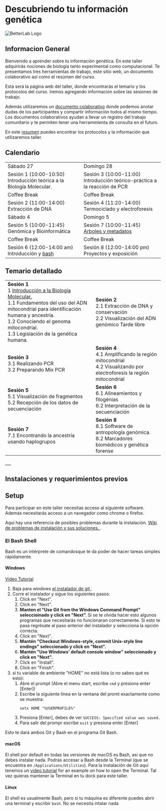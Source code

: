 # Descubriendo tu información genética  
![BetterLab Logo](images/BetterLab.png)   

      
    
## Informacion General  
Bienvenido a aprender sobre tu información genética. En este taller adquirirás nociones de biología tanto experimental como computacional. Te presentamos tres herramientas de trabajo, este sitio web, un documento colaborativo así como el resúmen del curso.  

Esta será la página web del taller, donde encontrarás el temario y los protocolos del curso. Iremos agregando información sobre las sesiones de trabajo.  

Además utilizaremos un [documento colaborativo](https://etherpad.net/p/190419_BetterLab) donde podemos anotar dudas de los participantes y compartir información todos al mismo tiempo. Los documentos colaborativos ayudan a llevar un registro del trabajo comunitario y te permiten tener una herrammienta de consulta en el futuro. 

En este [resumen]( https://github.com/BetterLabMx/1904_BetterLab/blob/master/paginas/Resumen.pdf) puedes encontrar los protocolos y la información que utilizaremos taller. 
  
## Calendario   
  
<table>
    <tr>
             <td>Sábado 27       </td> <td>           Domingo 28                 </td>
  </tr>  
      <tr>
      <td> Sesión 1 (10:00-10:50) Introducción teórica a la Biología Molecular.   </td>  
      <td>  Sesión 3 (10:00-11:00) Introducción teórico-práctica a la reacción de PCR</td>
  </tr>
      <tr><td>Coffee Break</td><td>Coffee Break</td>    </tr>
    <tr>
          <td>Sesión 2 (11:00-14:00) Extracción de DNA</td>
          <td>Sesión 4 (11:20-14:00) Termociclado y electroforesis </td></tr>  
    <tr><td>Sábado 4</td><td>Domingo 5 </td></tr>
    <tr>
          <td> Sesión 5 (10:00-11:45) Genómica y Bioinformática          </td>
      <td>Sesión 7 (10:00-11:45) <a href="paginas/genomica/genomica.md"> Arboles y metadatos</a></td>
    </tr>
    <tr><td>Coffee Break</td><td>Coffee Break</td>    </tr>
    <tr>
          <td> Sesión 6 (12:00-14:00 am) Introducción y <a href="https://swcarpentry.github.io/shell-novice-es/"> bash </a> 
        </td>    <td>Sesión 8 (12:00-14:00 pm) Proyectos y exposición </td>
    </tr>
</table>  


## Temario detallado  
<table> 
<tr>
      <td><b> Sesión 1 </b> <br>
            1 <a href="https://github.com/BetterLabMx/1904_BetterLab/blob/master/paginas/GenomaMitocondrial.md">Introducción a la Biología Molecular.</a> <br>
      1.1 Fundamentos del uso del ADN mitocondrial 
      para identificación humana y ancestría.<br>
      1.2 Conociendo el genoma mitocondrial.<br>
      1.3 Legislación de la genética humana.<br>
      </td>
     <td><b> Sesión 2 </b> <br>
     2.1 Extracción de DNA y  conservación <br>
     2.2 Visualización del ADN genómico Tarde libre<br>
           </td></tr>
      <tr>
     <td><b> Sesión 3 </b> <br>
      3.1 Realizando PCR<br>
      3.2 Preparando Mix PCR<br> 
           </td>
      <td><b> Sesión 4 </b> <br>
      4.1 Amplificando la región mitocondrial <br>
      4.2 Visualizando por electroforesis la región mitocondrial <br>
      </td>
</tr>      
<td><b>Sesión 5</b><br> 
    5.1 Visualización de fragmentos <br> 
    5.2  Recepción de los datos de secuenciación <br> 
      </td>
<td><b>Sesión 6</b><br> 
    6.1  Alineamientos y  filogénias <br> 
    6.2  Interpretación de la secuenciación <br> 
      </td>
<tr>
<td><b>Sesión 7</b><br> 
      7.1 Encontrando la ancestría usando haplogrupos <br> 
      </td>
<td><b>Sesión 8</b><br> 
      8.1 Software de antropología genómica. <br> 
      8.2 Marcadores biomédicos y genética forense<br> 
      </td>
      </tr>
</table>    
___  
  
## Instalaciones y requerimientos previos  
<h2 id="setup">Setup</h2>  

<p>
  Para participar en este taller necesitas acceso al siguiente software. Además necesitarás acceso a un navegador como chrome o firefox.   
  </p>
<p>
  Aqui hay una referencia de posibles problemas durante la instalación.  
  <a href = "https://github.com/carpentries/workshop-template/wiki/Configuration-Problems-and-Solutions">Wiki de problemas de instalación y sus soluciones. </a>.
</p>

<div id="shell">  
  <h3>El Bash Shell</h3>  
  <p>  
    Bash es un intérprete de comandosque te da poder de hacer tareas simples rápidamente.  
  </p>  

  <div class="row">  
    <div class="col-md-4">  
      <h4 id="shell-windows">Windows</h4>  
      <a href="https://www.youtube.com/watch?v=339AEqk9c-8">Video Tutorial</a>  
      <ol>  
        <li>Baja para windows <a href="https://git-for-windows.github.io/">el instalador de git </a>.</li>  
        <li>Corre el instalador y sigue los siguientes pasos:  
          <ol>  
            <li>Click en "Next".</li>  
            <li>Click en "Next".</li>    
            <li>  
              <strong>  
               Manten el "Use Git from the Windows Command Prompt" seleccioinado y  click en "Next".  
              </strong>  
                Si se te olvida hacer esto algunos programas que necesitarás no funcionaran correctamente.  
                Si esto te pasa regrésate al paso anterior del instalador y selecciona la opción correcta.  
            </li>  
            <li>Click en "Next".</li>
            <li>  
              <strong>  
                Mantén "Checkout Windows-style, commit Unix-style line endings" seleccionado y click en "Next".
              </strong>
            </li>
            <li>  
              <strong>  
                Mantén "Use Windows' default console window" seleccionado y click en "Next".  
              </strong>  
            </li>  
            <li>Click en "Install".</li>
            <li>Click en "Finish".</li>  
          </ol>  
        </li>  
        <li>  
          si tu variable de ambiente "HOME" no está lista (o no sabes qué es esto):
          <ol>
            <li>Abre el prompt (Abre el menu start, escribe <code>cmd</code> y presiona enter [Enter])</li>
            <li>
              Escribe la siguiente línea en la ventana del promt exactamente como se  muestra:  
              <p><code>setx HOME "%USERPROFILE%"</code></p>  
            </li>  
            <li>Presiona [Enter], debes de ver <code>SUCCESS: Specified value was saved.</code></li>
            <li>Para salir del prompr escribe <code>exit</code> y presiona enter [Enter]</li>
          </ol>
        </li>
      </ol>
      <p>Esto te dará ambos Git y Bash en el programa Git Bash.</p>
    </div>
    <div class="col-md-4">
      <h4 id="shell-macosx">macOS</h4>
      <p>
        El shell por default en todas las versiones de macOS es Bash, asi que no debes instalar nada.  Podrás accesar a Bash desde la Terminal
        (que se encuentra en        <code>/Applications/Utilities</code>).
        Para la instalación de Git aqui tenemos un <a href="https://www.youtube.com/watch?v=9LQhwETCdwY ">video tutorial</a>
        for an example on how to open the Terminal.
        Tal vez quieras mantener la Terminal en tu dock para este taller.  
      </p>
    </div>
    <div class="col-md-4">
      <h4 id="shell-linux">Linux</h4>
      <p>
        El shell es usualmente Bash, pero si tu máquina es diferente puedes abrir una terminal y escribir <code>bash</code>.  
        No se necesita intalar nada
      </p>
    </div>
  </div>
</div> 
